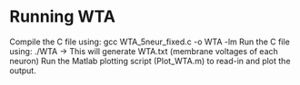 # Running WTA
Compile the C file using: gcc WTA_5neur_fixed.c -o WTA -lm
Run the C file using: ./WTA   ->  This will generate WTA.txt (membrane voltages of each neuron)
Run the Matlab plotting script (Plot_WTA.m) to read-in and plot the output.